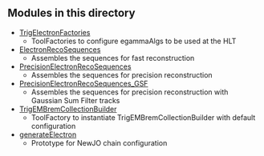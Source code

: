 Modules in this directory
-----

* [TrigElectronFactories](TrigElectronFactories.py)
  * ToolFactories to configure egammaAlgs to be used at the HLT
* [ElectronRecoSequences](ElectronRecoSequences.py)
  * Assembles the sequences for fast reconstruction
* [PrecisionElectronRecoSequences](PrecisionElectronRecoSequences.py)
  * Assembles the sequences for precision reconstruction
* [PrecisionElectronRecoSequences_GSF](PrecisionElectronRecoSequences_GSF.py)
  * Assembles the sequences for precision reconstruction with Gaussian Sum Filter tracks
* [TrigEMBremCollectionBuilder](TrigEMBremCollectionBuilder.py)
  * ToolFactory to instantiate TrigEMBremCollectionBuilder with default configuration
* [generateElectron](generateElectron.py)
  * Prototype for NewJO chain configuration